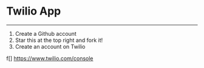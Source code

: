 # Twilio App
------

1. Create a Github account
2. Star this at the top right and fork it!
3. Create an account on Twilio

f[] https://www.twilio.com/console 
